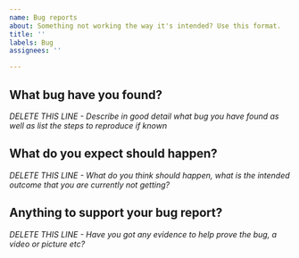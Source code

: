 ```yaml
---
name: Bug reports
about: Something not working the way it's intended? Use this format.
title: ''
labels: Bug
assignees: ''

---
```


<h2>What bug have you found?</h2>

*DELETE THIS LINE - Describe in good detail what bug you have found as well as list the steps to reproduce if known*

<h2>What do you expect should happen?</h2>

*DELETE THIS LINE - What do you think should happen, what is the intended outcome that you are currently not getting?*

<h2>Anything to support your bug report?</h2>

*DELETE THIS LINE - Have you got any evidence to help prove the bug, a video or picture etc?*
